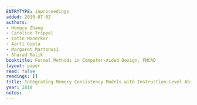 ```yaml
---
ENTRYTYPE: inproceedings
added: 2019-07-02
authors:
- Hongce Zhang
- Caroline Trippel
- Yatin Manerkar
- Aarti Gupta
- Margaret Martonosi
- Sharad Malik
booktitle: Formal Methods in Computer-Aided Design, FMCAD
layout: paper
read: false
readings: []
title: Integrating Memory Consistency Models with Instruction-Level Abstraction for Heterogeneous System-on-Chip Verification
year: 2018
notes:
---
```

